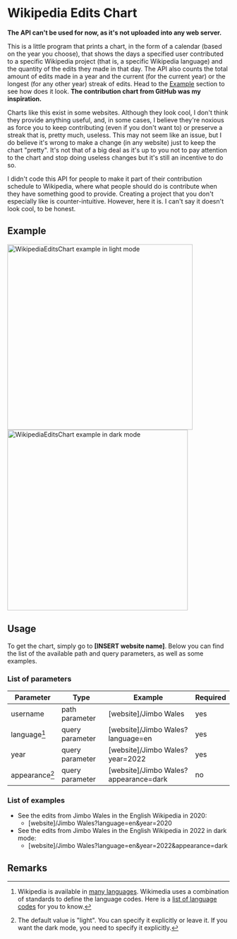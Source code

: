 # Wikipedia Edits Chart

**The API can't be used for now, as it's not uploaded into any web server.**

This is a little program that prints a chart, in the form of a calendar (based
on the year you choose), that shows the days a specified user contributed to a
specific Wikipedia project (that is, a specific Wikipedia language) and the
quantity of the edits they made in that day. The API also counts the
total amount of edits made in a year and the current (for the current year) or
the longest (for any other year) streak of edits. Head to the [Example](#example)
section to see how does it look. **The contribution chart from GitHub was my inspiration.**

Charts like this exist in some websites. Although they look cool, I don't think
they provide anything useful, and, in some cases, I believe they're noxious as
force you to keep contributing (even if you don't want to) or preserve a streak
that is, pretty much, useless. This
may not seem like an issue, but I do believe it's wrong to make a change (in
any website) just to keep the chart "pretty". It's not that of a big deal as
it's up to you not to pay attention to the chart and stop doing useless changes
but it's still an incentive to do so.

I didn't code this API for people to make it part of their contribution
schedule to Wikipedia, where what people should do is contribute when they have
something good to provide. Creating a project that you don't especially like is counter-intuitive.
However, here it is. I can't say it doesn't
look cool, to be honest.

## Example

<img alt="WikipediaEditsChart example in light mode" src="https://user-images.githubusercontent.com/37962411/197352254-ced67731-235d-4a14-9bbc-97e0f85f6774.png" title="In light mode" height="420"/>
<img alt="WikipediaEditsChart example in dark mode" src="https://user-images.githubusercontent.com/37962411/197353347-404a9148-8ac0-452c-8276-e14cc5109f38.png" title="In dark mode" height="409"/>

## Usage

To get the chart, simply go to **[INSERT website name]**. Below you can find the
list of the available path and query parameters, as well as some examples.

### List of parameters

| Parameter      | Type            | Example                               | Required |
| ----------     | --------------- | ------------------------------------- | -------- |
| username       | path parameter  | [website]/Jimbo Wales                 | yes      |
| language[^1]   | query parameter | [website]/Jimbo Wales?language=en     | yes      |
| year           | query parameter | [website]/Jimbo Wales?year=2022       | yes      |
| appearance[^2] | query parameter | [website]/Jimbo Wales?appearance=dark | no       |

### List of examples

- See the edits from Jimbo Wales in the English Wikipedia in 2020:
    - [website]/Jimbo Wales?language=en&year=2020
- See the edits from Jimbo Wales in the English Wikipedia in 2022 in dark mode:
    - [website]/Jimbo Wales?language=en&year=2022&appearance=dark

## Remarks

[^1]: Wikipedia is available in [many languages](https://meta.wikimedia.org/wiki/List_of_Wikipedias). Wikimedia uses a combination of standards to define the language codes. Here is a [list of language codes](https://en.wikipedia.org/wiki/List_of_ISO_639-1_codes) for you to know.
[^2]: The default value is "light". You can specify it explicitly or leave it. If you want the dark mode, you need to specify it explicitly.
